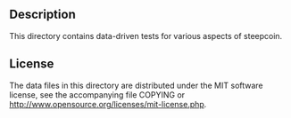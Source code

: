 Description
------------

This directory contains data-driven tests for various aspects of steepcoin.

License
--------

The data files in this directory are distributed under the MIT software
license, see the accompanying file COPYING or
http://www.opensource.org/licenses/mit-license.php.

